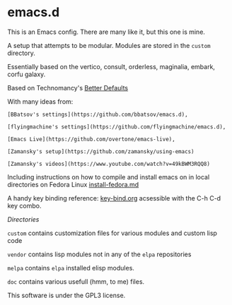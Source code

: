 emacs.d
=======

This is an Emacs config. There are many like it, but this one is mine.

A setup that attempts to be modular. Modules are stored in the `custom` directory.

Essentially based on the vertico, consult, orderless, maginalia, embark, corfu galaxy.

Based on Technomancy's [Better Defaults](https://github.com/technomancy/better-defaults)

With many ideas from:

    [BBatsov's settings](https://github.com/bbatsov/emacs.d),

    [flyingmachine's settings](https://github.com/flyingmachine/emacs.d),

    [Emacs Live](https://github.com/overtone/emacs-live),

    [Zamansky's setup](https://github.com/zamansky/using-emacs)

    [Zamansky's videos](https://www.youtube.com/watch?v=49kBWM3RQQ8)

Including instructions on how to compile and install emacs on in local directories on Fedora Linux [install-fedora.md](./doc/install-fedora.md)

A handy key binding reference: [key-bind.org](./doc/key-bind.org) acsessible with the C-h C-d key combo.

*Directories*

```custom``` contains customization files for various modules and custom lisp code

```vendor``` contains lisp modules not in any of the ```elpa``` repositories

```melpa```  contains ```elpa``` installed elisp modules.

```doc```    contains various usefull (hmm, to me) files.


This software is under the GPL3 license.
